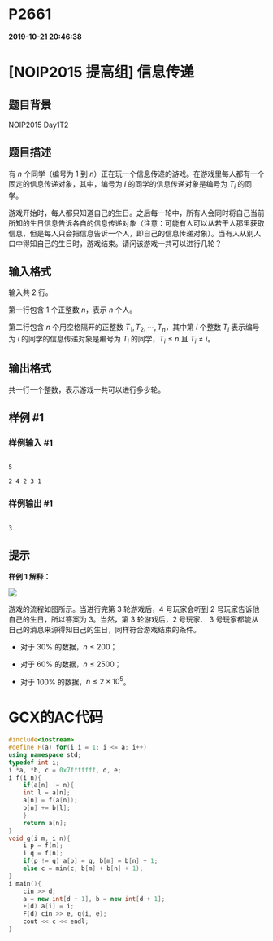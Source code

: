 
# P2661

**2019-10-21 20:46:38**
    
# [NOIP2015 提高组] 信息传递

## 题目背景

NOIP2015 Day1T2

## 题目描述

有 $n$ 个同学（编号为 $1$ 到 $n$）正在玩一个信息传递的游戏。在游戏里每人都有一个固定的信息传递对象，其中，编号为 $i$ 的同学的信息传递对象是编号为 $T_i$ 的同学。

游戏开始时，每人都只知道自己的生日。之后每一轮中，所有人会同时将自己当前所知的生日信息告诉各自的信息传递对象（注意：可能有人可以从若干人那里获取信息，但是每人只会把信息告诉一个人，即自己的信息传递对象）。当有人从别人口中得知自己的生日时，游戏结束。请问该游戏一共可以进行几轮？

## 输入格式

输入共 $2$ 行。

第一行包含 $1$ 个正整数 $n$，表示 $n$ 个人。

第二行包含 $n$ 个用空格隔开的正整数 $T_1,T_2,\cdots,T_n$，其中第 $i$ 个整数 $T_i$ 表示编号为 $i$ 的同学的信息传递对象是编号为 $T_i$ 的同学，$T_i\leq n$ 且 $T_i\neq i$。

## 输出格式

共一行一个整数，表示游戏一共可以进行多少轮。

## 样例 #1

### 样例输入 #1

```
5
2 4 2 3 1
```

### 样例输出 #1

```
3
```

## 提示

**样例 1 解释：**

![](https://cdn.luogu.com.cn/upload/image_hosting/3ca5zl3c.png)

游戏的流程如图所示。当进行完第 $3$ 轮游戏后，$4$ 号玩家会听到 $2$ 号玩家告诉他自己的生日，所以答案为 $3$。当然，第 $3$ 轮游戏后，$2$ 号玩家、 $3$ 号玩家都能从自己的消息来源得知自己的生日，同样符合游戏结束的条件。

- 对于 $30\%$ 的数据，$n\le 200$；
- 对于 $60\%$ 的数据，$n\le 2500$；
- 对于 $100\%$ 的数据，$n\le 2\times 10^5$。

# GCX的AC代码
```cpp
#include<iostream>
#define F(a) for(i i = 1; i <= a; i++)
using namespace std;
typedef int i;
i *a, *b, c = 0x7fffffff, d, e;
i f(i n){
    if(a[n] != n){
	int l = a[n];
	a[n] = f(a[n]);
	b[n] += b[l];
    }
    return a[n];
}
void g(i m, i n){
    i p = f(m);
    i q = f(n);
    if(p != q) a[p] = q, b[m] = b[n] + 1;
    else c = min(c, b[m] + b[n] + 1);
}
i main(){
    cin >> d;
    a = new int[d + 1], b = new int[d + 1];
    F(d) a[i] = i;
    F(d) cin >> e, g(i, e);
    cout << c << endl;
}

```


